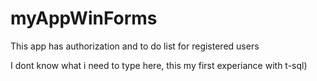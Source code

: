 # myAppWinForms
This app has authorization and to do list for registered users

I dont know what i need to type here, this my first experiance with t-sql)
